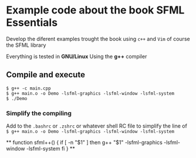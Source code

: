 # Example code about the book SFML Essentials

Develop the diferent examples trought the book using
`c++` and `Vim` of course the SFML library

Everything is tested in **GNU/Linux** Using the **g++** compiler

## Compile and execute
```
$ g++ -c main.cpp
$ g++ main.o -o Demo -lsfml-graphics -lsfml-window -lsfml-system
$ ./Demo
```

### Simplify the compiling

Add to the `.bashrc` or `.zshrc` or whatever shell RC file
to simplify the line of 
`$ g++ main.o -o Demo -lsfml-graphics -lsfml-window -lsfml-system`

**
function sfml++()
{
	if [ -n "$1" ]
	then
		g++ "$1" -lsfml-graphics -lsfml-window -lsfml-system
	fi
}
**
